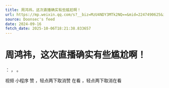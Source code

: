 ```yaml
---
title: 周鸿祎，这次直播确实有些尴尬啊！
url: https://mp.weixin.qq.com/s?__biz=MzU4NDY3MTk2NQ==&mid=2247490625&idx=1&sn=44206f3a4a58113e08c2278161df1f8b
source: Doonsec's feed
date: 2024-09-16
fetch_date: 2025-10-06T18:21:38.833657
---
```


# 周鸿祎，这次直播确实有些尴尬啊！

：
，
。

视频
小程序
赞
，轻点两下取消赞
在看
，轻点两下取消在看